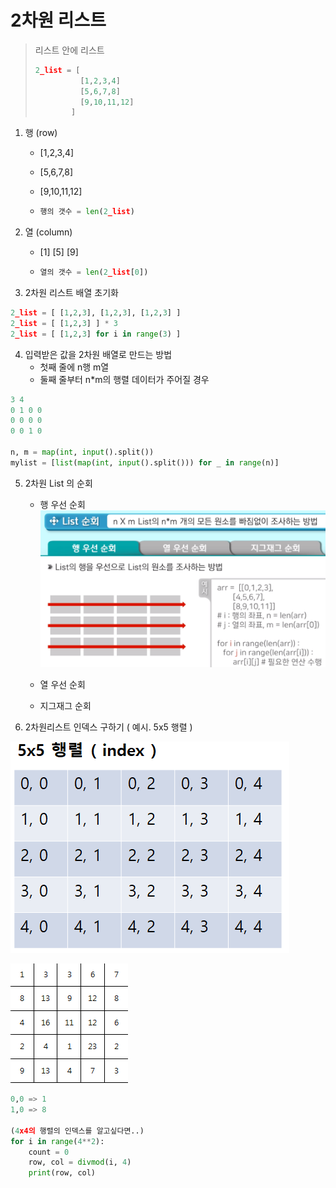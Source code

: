 # 2차원 리스트

> 리스트 안에 리스트
>
> ```python
> 2_list = [
> 	    	[1,2,3,4]
> 	        [5,6,7,8]
> 	        [9,10,11,12]
> 	      ]
> ```



1. 행 (row)

   - [1,2,3,4]

   - [5,6,7,8]

   - [9,10,11,12]

   - ```python
     행의 갯수 = len(2_list)
     ```

     

2. 열 (column)

   - [1]
     [5]
     [9]

   - ```python
     열의 갯수 = len(2_list[0])
     ```

     



3.  2차원 리스트 배열 초기화

```python
2_list = [ [1,2,3], [1,2,3], [1,2,3] ]
2_list = [ [1,2,3] ] * 3
2_list = [ [1,2,3] for i in range(3) ]
```



4. 입력받은 값을 2차원 배열로 만드는 방법
   - 첫째 줄에 n행 m열
   - 둘째 줄부터 n*m의 행렬 데이터가 주어질 경우

```python
3 4
0 1 0 0
0 0 0 0
0 0 1 0

n, m = map(int, input().split())
mylist = [list(map(int, input().split())) for _ in range(n)]
```



5. 2차원 List 의 순회

   - 행 우선 순회 
     ![image-20200130141014557](img/image-20200130141014557.png)

     

   - 열 우선 순회

   - 지그재그 순회



6. 2차원리스트 인덱스 구하기 ( 예시. 5x5 행렬 )

![image-20200202173843891](img/image-20200202173843891.png)

![image-20200202173909713](img/image-20200202173909713.png)

```python
0,0 => 1
1,0 => 8

(4x4의 행렬의 인덱스를 알고싶다면..)
for i in range(4**2):
	count = 0
	row, col = divmod(i, 4)
	print(row, col)
```









